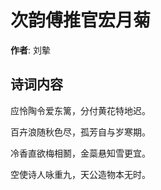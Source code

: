 # 次韵傅推官宏月菊

**作者**: 刘摰

## 诗词内容

应怜陶令爱东篱，分付黄花特地迟。

百卉浪随秋色尽，孤芳自与岁寒期。

冷香直欲梅相鬭，金蘂悬知雪更宜。

空使诗人咏重九，天公造物本无时。

